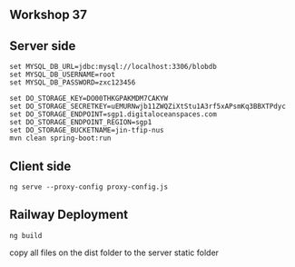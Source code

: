 ## Workshop 37

## Server side
```
set MYSQL_DB_URL=jdbc:mysql://localhost:3306/blobdb
set MYSQL_DB_USERNAME=root
set MYSQL_DB_PASSWORD=zxc123456

set DO_STORAGE_KEY=DO00THKGPAKMDM7CAKYW
set DO_STORAGE_SECRETKEY=uEMURNwjb11ZWQZiXtStu1A3rf5xAPsmKq3BBXTPdyc
set DO_STORAGE_ENDPOINT=sgp1.digitaloceanspaces.com
set DO_STORAGE_ENDPOINT_REGION=sgp1
set DO_STORAGE_BUCKETNAME=jin-tfip-nus 
mvn clean spring-boot:run
```

## Client side
```
ng serve --proxy-config proxy-config.js
```

## Railway Deployment
```
ng build
```
copy all files on the dist folder to the server static folder